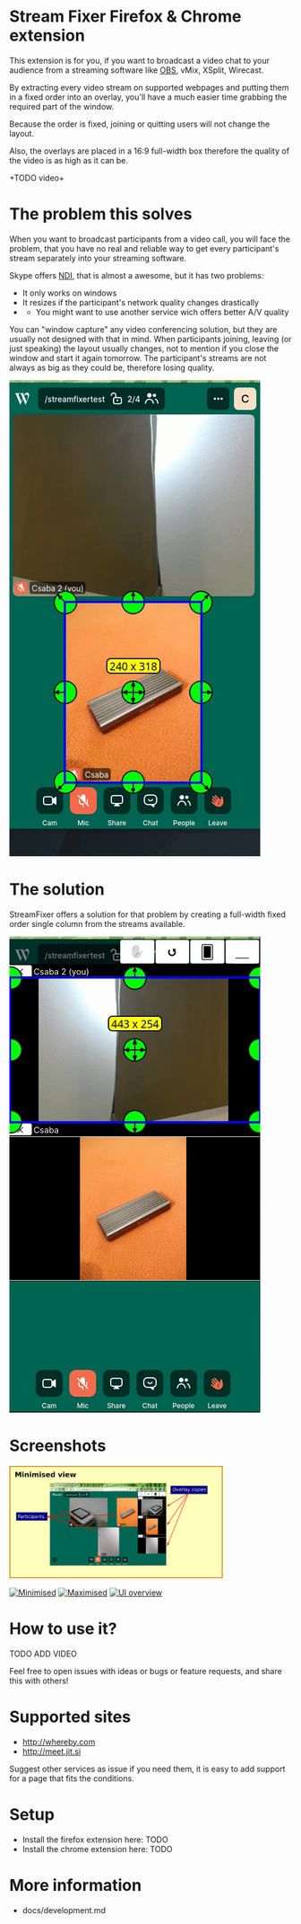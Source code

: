 # Stream Fixer Firefox & Chrome extension
 	
This extension is for you, if you want to broadcast a video chat to your audience from a streaming software like  [OBS](http://obsproject.com), vMix, XSplit, Wirecast.

By extracting every video stream on supported webpages and putting them in a fixed order into an overlay,
you'll have a much easier time grabbing the required part of the window.

Because the order is fixed, joining or quitting users will not change the layout.

Also, the overlays are placed in a 16:9 full-width box therefore the quality of the video is as high as it can be.

 +TODO video+
 
# The problem this solves
When you want to broadcast participants from a video call, you will face the problem, 
that you have no real and reliable way to get every participant's stream separately into your streaming software.

Skype offers [NDI](https://support.skype.com/en/faq/FA34853/what-is-skype-for-content-creators), that is almost a awesome, but it has two problems:
 * It only works on windows
 * It resizes if the participant's network quality changes drastically
 * + You might want to use another service wich offers better A/V quality

You can "window capture" any video conferencing solution, but they are usually not designed with that in mind.
When participants joining, leaving (or just speaking) the layout usually changes, not to mention if
you close the window and start it again tomorrow. 
The participant's streams are not always as big as they could be, therefore losing quality.

![Problem](docs/resources/problem.gif)

# The solution
StreamFixer offers a solution for that problem by creating a full-width fixed order single column from the streams available.

![Problem](docs/resources/solution.gif)

# Screenshots


<img src="docs/resources/screenshots/gr_minimised.png" height="200">

[![Minimised](docs/resources/screenshots/gr_minimised.png|height=300)](docs/resources/screenshots/gr_minimised.png)
[![Maximised](docs/resources/screenshots/gr_minimised.png|height=300)](docs/resources/screenshots/gr_maximised.png)
[![UI overview](docs/resources/screenshots/gr_minimised.png|height=300)](docs/resources/screenshots/gr_ui.png)

# How to use it?
TODO ADD VIDEO

Feel free to open issues with ideas or bugs or feature requests, and share this with others!


# Supported sites
 * http://whereby.com
 * http://meet.jit.si
 
Suggest other services as issue if you need them, it is easy to add support for a page that fits the conditions.

# Setup
 * Install the firefox extension here: TODO
 * Install the chrome extension here: TODO


# More information
 * docs/development.md